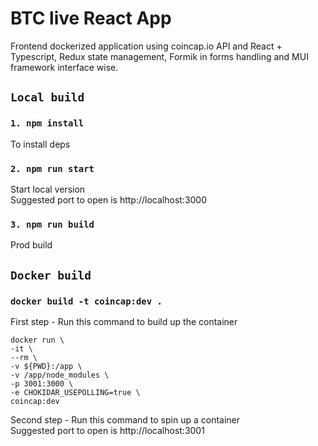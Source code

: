 # BTC live React App
Frontend dockerized application using coincap.io API and React + Typescript, Redux state management, Formik in forms handling and MUI framework interface wise.
## `Local build`
### `1. npm install`
To install deps
### `2. npm run start`
Start local version\
Suggested port to open is http://localhost:3000
### `3. npm run build`
Prod build

## `Docker build`
### `docker build -t coincap:dev .`
First step - Run this command to build up the container

    docker run \
    -it \
    --rm \
    -v ${PWD}:/app \
    -v /app/node_modules \
    -p 3001:3000 \
    -e CHOKIDAR_USEPOLLING=true \
    coincap:dev

Second step - Run this command to spin up a container\
Suggested port to open is http://localhost:3001